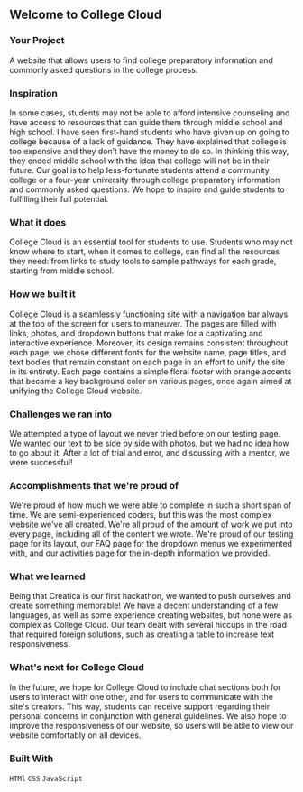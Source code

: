 ## Welcome to College Cloud

### Your Project

A website that allows users to find college preparatory information and commonly asked questions in the college process.

### Inspiration

In some cases, students may not be able to afford intensive counseling
and have access to resources that can guide them through middle school and
high school. I have seen first-hand students who have given up on going
to college because of a lack of guidance. They have explained that college
is too expensive and they don’t have the money to do so. In thinking this
way, they ended middle school with the idea that college will not be in their
future. Our goal is to help less-fortunate students attend a community college
or a four-year university through college preparatory information and commonly
asked questions. We hope to inspire and guide students to fulfilling their
full potential.

### What it does

College Cloud is an essential tool for students to use. Students who
may not know where to start, when it comes to college, can find all the
resources they need: from links to study tools to sample pathways for each grade,
starting from middle school.

### How we built it

College Cloud is a seamlessly functioning site with a navigation bar always at
the top of the screen for users to maneuver. The pages are filled with links,
photos, and dropdown buttons that make for a captivating and interactive experience.
Moreover, its design remains consistent throughout each page; we chose different
fonts for the website name, page titles, and text bodies that remain constant on
each page in an effort to unify the site in its entirety. Each page contains a
simple floral footer with orange accents that became a key background color on
various pages, once again aimed at unifying the College Cloud website.

### Challenges we ran into

We attempted a type of layout we never tried before on our testing page. We wanted our text to
be side by side with photos, but we had no idea how to go about it. After a lot of trial
and error, and discussing with a mentor, we were successful!

### Accomplishments that we're proud of

We're proud of how much we were able to complete in such a short span of time. 
We are semi-experienced coders, but this was the most complex website we've all created. 
We're all proud of the amount of work we put into every page, including all of the content 
we wrote. We're proud of our testing page for its layout, our FAQ page for the dropdown 
menus we experimented with, and our activities page for the in-depth information we provided.

### What we learned

Being that Creatica is our first hackathon,
we wanted to push ourselves and create
something memorable! We have a decent
understanding of a few languages, as well as
some experience creating websites, but none
were as complex as College Cloud. Our team
dealt with several hiccups in the road that
required foreign solutions, such as creating a
table to increase text responsiveness.

### What's next for College Cloud

In the future, we hope for College Cloud to include chat sections both for 
users to interact with one other, and for users to communicate with the 
site's creators. This way, students can receive support regarding 
their personal concerns in conjunction with general guidelines. We also hope 
to improve the responsiveness of our website, so users will be able to view 
our website comfortably on all devices.

### Built With
`HTMl` `CSS` `JavaScript`
